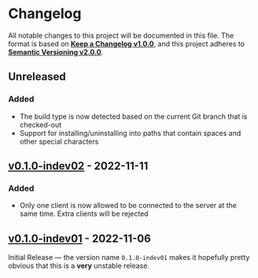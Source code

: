 <!--
  Copyright (c) 2022 Michael Federczuk
  SPDX-License-Identifier: CC-BY-SA-4.0
-->

<!-- markdownlint-disable no-duplicate-heading -->

# Changelog #

All notable changes to this project will be documented in this file.
The format is based on [**Keep a Changelog v1.0.0**](https://keepachangelog.com/en/1.0.0/),
and this project adheres to [**Semantic Versioning v2.0.0**](https://semver.org/spec/v2.0.0.html).

## Unreleased ##

### Added ###

* The build type is now detected based on the current Git branch that is checked-out
* Support for installing/uninstalling into paths that contain spaces and other special characters

## [v0.1.0-indev02] - 2022-11-11 ##

[v0.1.0-indev02]: https://github.com/mfederczuk/usockit/releases/tag/v0.1.0-indev02

### Added ###

* Only one client is now allowed to be connected to the server at the same time. Extra clients will be rejected

## [v0.1.0-indev01] - 2022-11-06 ##

[v0.1.0-indev01]: https://github.com/mfederczuk/usockit/releases/tag/v0.1.0-indev01

Initial Release — the version name `0.1.0-indev01` makes it hopefully pretty obvious that this is a **very**
unstable release.

